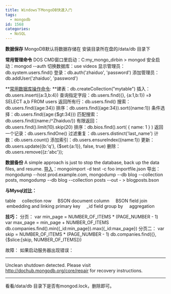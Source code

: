 ```yaml
---
title: Windows下MongoDB快速入门
tags:
  - mongodb
id: 1568
categories:
  - NoSQL
---
```


**数据保存**
MongoDB默认将数据存储在 安装目录所在盘的/data/db 目录下

**常用管理命令**
DOS CMD窗口里启动：C:my_mongo_dirbin &gt; mongod
安全启动：mongod --auth
切换数据库：use videos
显示管理员：db.system.users.find()
登录：db.auth('zhaiduo', 'password')
添加管理员：db.addUser('zhaiduo', 'password')

**[常用数据库操作命令](http://www.mongodb.org/display/DOCS/SQL+to+Mongo+Mapping+Chart):
**建表：db.createCollection("mytable")
插入：db.users.insert({a:3,b:4})
查询指定字段：db.users.find({}, {a:1,b:1}) =》 SELECT a,b FROM users
返回所有行：db.users.find()
搜索：db.users.find({age:34})
排序：db.users.find({age:34}).sort({name:1})
条件选择：db.users.find({age:{$gt:34}})
匹配搜索：db.users.find({name:/^Zhaiduo/})
有限返回：db.users.find().limit(10).skip(20)
排序：db.bios.find().sort( { name: 1 } )
返回一个记录：db.users.findOne()
过滤重复：db.users.distinct('last_name')
计数：db.users.count()
添加索引：db.users.ensureIndex({name:1})
更新：db.users.update({b:'q'}, {$set:{a:1}}, false, true)
删除：db.users.remove({z:'abc'});

**数据备份**
A simple approach is just to stop the database, back up the data files, and resume.
[导入](http://www.mongodb.org/display/DOCS/Import+Export+Tools)：mongoimport -d test -c foo importfile.json
导出：mongodump --host prod.example.com, mongodump --db blog --collection posts,
mongodump --db blog --collection posts --out - &gt; blogposts.bson

**与Mysql[对比](http://docs.mongodb.org/manual/reference/sql-comparison/)：**

table     collection
row     BSON document
column     BSON field
join     embedding and linking
primary key     _id field
group by     aggregation

**技巧：**
分页：
var min_page = NUMBER_OF_ITEMS * (PAGE_NUMBER - 1)
var max_page = min_page + NUMBER_OF_ITEMS
db.companies.find().min({_id:min_page}).max({_id:max_page})
分页二：
var skip = NUMBER_OF_ITEMS * (PAGE_NUMBER - 1)
db.companies.find({}, {$slice:[skip, NUMBER_OF_ITEMS]})

故障：
如果启动服务器出现错误：
**************
Unclean shutdown detected.
Please visit http://dochub.mongodb.org/core/repair for recovery instructions.
*************
看看/data/db 目录下是否有mongod.lock，删除即可。